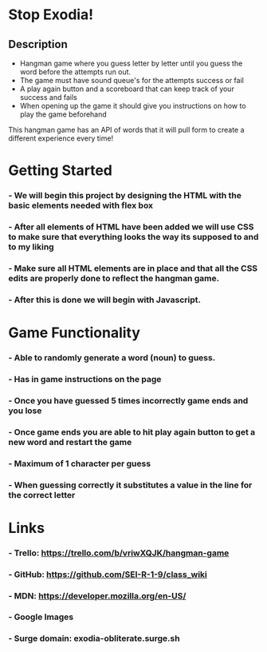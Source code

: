 # Stop Exodia!

## Description

* Hangman game where you guess letter by letter until you guess the word before the attempts run out.
* The game must have sound queue's for the attempts success or fail
* A play again button and a scoreboard that can keep track of your success and fails
* When opening up the game it should give you instructions on how to play the game beforehand 

This hangman game has an API of words that it will pull form to create a different experience every time! 

#
# Getting Started

### - We will begin this project by designing the HTML with the basic elements needed with flex box 
### - After all elements of HTML have been added we will use CSS to make sure that everything looks the way its supposed to and to my liking
### - Make sure all HTML elements are in place and that all the CSS edits are properly done to reflect the hangman game. 
### - After this is done we will begin with Javascript.

#
# Game Functionality

### - Able to randomly generate a word (noun) to guess.
### - Has in game instructions on the page
### - Once you have guessed 5 times incorrectly game ends and you lose
### - Once game ends you are able to hit play again button to get a new word and restart the game
### - Maximum of 1 character per guess
### - When guessing correctly it substitutes a value in the line for the correct letter


# 
# Links

### - Trello: https://trello.com/b/vriwXQJK/hangman-game
### - GitHub: https://github.com/SEI-R-1-9/class_wiki
### - MDN: https://developer.mozilla.org/en-US/
### - Google Images
### - Surge domain: exodia-obliterate.surge.sh



